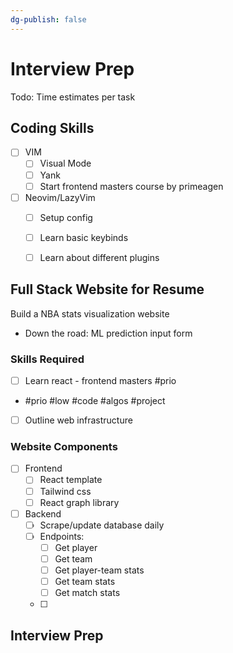 ```yaml
---
dg-publish: false
---
```


# Interview Prep

Todo: Time estimates per task
## Coding Skills 
- [ ] VIM 
	- [ ] Visual Mode 
	- [ ] Yank
	- [ ] Start frontend masters course by primeagen
- [ ] Neovim/LazyVim
	- [ ] Setup config
	- [ ] Learn basic keybinds
	- [ ] Learn about different plugins


## Full Stack Website for Resume
Build a NBA stats visualization website
- Down the road: ML prediction input form

### Skills Required
- [ ] Learn react - frontend masters #prio
- #prio #low #code #algos #project
- [ ] Outline web infrastructure 

### Website Components
- [ ] Frontend
	- [ ] React template
	- [ ] Tailwind css
	- [ ] React graph library
- [ ] Backend
	- [ ] Scrape/update database daily
	- [ ] Endpoints: 
		- [ ] Get player
		- [ ] Get team
		- [ ] Get player-team stats
		- [ ] Get team stats
		- [ ] Get match stats
	- [ ] 

## Interview Prep